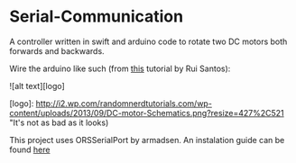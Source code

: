 # Serial-Communication
A controller written in swift and arduino code to rotate two DC motors both forwards and backwards.

Wire the arduino like such (from [this](http://randomnerdtutorials.com/arduino-control-2-dc-motors-via-bluetooth/) tutorial by Rui Santos): 

![alt text][logo]

[logo]: http://i2.wp.com/randomnerdtutorials.com/wp-content/uploads/2013/09/DC-motor-Schematics.png?resize=427%2C521 "It's not as bad as it looks)

This project uses ORSSerialPort by armadsen. An instalation guide can be found [here](https://github.com/armadsen/ORSSerialPort/wiki/Installing-ORSSerialPort)
